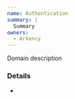 ```yaml
---
name: Authentication
summary: |
  Summary
owners:
  - Arkency
---
```


<Admonition>Domain description</Admonition>

### Details

-

<NodeGraph title="Domain Graph" />
